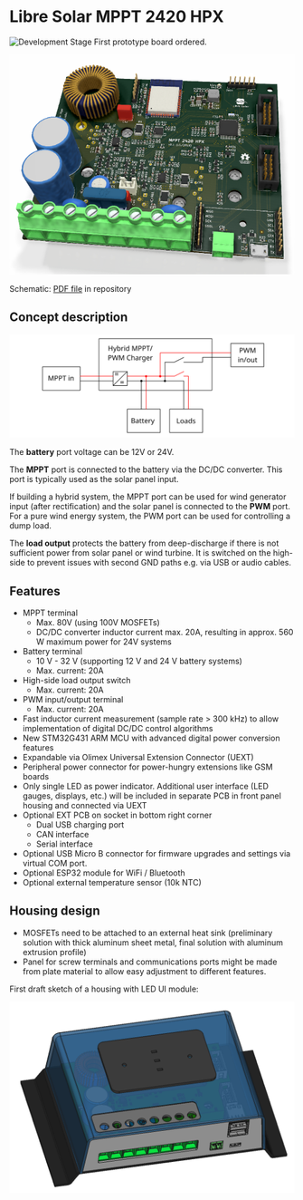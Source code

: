 # Libre Solar MPPT 2420 HPX

![Development Stage](https://img.shields.io/badge/development%20stage-alpha-red.svg) First prototype board ordered.

![Libre Solar MPPT 2420 HPX](mppt-2420-hpx.jpg)

Schematic: [PDF file](mppt-2420-hpx.pdf) in repository

## Concept description

![Basic layout of the hybrid charge controller](hybrid-mppt-concept.svg)

The **battery** port voltage can be 12V or 24V.

The **MPPT** port is connected to the battery via the DC/DC converter. This port is typically used as the solar panel input.

If building a hybrid system, the MPPT port can be used for wind generator input (after rectification) and the solar panel is connected to the **PWM** port. For a pure wind energy system, the PWM port can be used for controlling a dump load.

The **load output** protects the battery from deep-discharge if there is not sufficient power from solar panel or wind turbine. It is switched on the high-side to prevent issues with second GND paths e.g. via USB or audio cables.

## Features

- MPPT terminal
    - Max. 80V (using 100V MOSFETs)
    - DC/DC converter inductor current max. 20A, resulting in approx. 560 W maximum power for 24V systems
- Battery terminal
    - 10 V - 32 V (supporting 12 V and 24 V battery systems)
    - Max. current: 20A
- High-side load output switch
    - Max. current: 20A
- PWM input/output terminal
    - Max. current: 20A
- Fast inductor current measurement (sample rate > 300 kHz) to allow implementation of digital DC/DC control algorithms
- New STM32G431 ARM MCU with advanced digital power conversion features
- Expandable via Olimex Universal Extension Connector (UEXT)
- Peripheral power connector for power-hungry extensions like GSM boards
- Only single LED as power indicator. Additional user interface (LED gauges, displays, etc.) will be included in separate PCB in front panel housing and connected via UEXT
- Optional EXT PCB on socket in bottom right corner
    - Dual USB charging port
    - CAN interface
    - Serial interface
- Optional USB Micro B connector for firmware upgrades and settings via virtual COM port.
- Optional ESP32 module for WiFi / Bluetooth
- Optional external temperature sensor (10k NTC)

## Housing design

- MOSFETs need to be attached to an external heat sink (preliminary solution with thick aluminum sheet metal, final solution with aluminum extrusion profile)
- Panel for screw terminals and communications ports might be made from plate material to allow easy adjustment to different features.

First draft sketch of a housing with LED UI module:

![Nanogrid controller housing](housing_mppt-2420-hpx.png)
